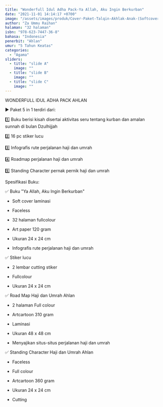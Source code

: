 ```yaml
---
title: "Wonderfull Idul Adha Pack-Ya Allah, Aku Ingin Berkurban"
date: "2021-11-01 14:14:17 +0700"
image: "/assets/images/produk/Cover-Paket-Talqin-Akhlak-Anak-(Softcover).jpg"
author: "Za Ummu Raihan"
halaman: "32 halaman"
isbn: "978-623-7447-36-8"
bahasa: "Indonesia"
penerbit: "Ahlan"
umur: "5 Tahun Keatas"
categories: 
  - "Agama"
sliders: 
  - title: "slide A"
    image: ""
  - title: "slide B"
    image: ""
  - title: "slide C"
    image: ""
---
```


WONDERFULL IDUL ADHA PACK AHLAN 


▶️ Paket 5 in 1 terdiri dari:


1️⃣ Buku berisi kisah disertai aktivitas seru tentang kurban dan amalan sunnah di bulan Dzulhijjah

2️⃣ 16 pc stiker lucu 

3️⃣ Infografis rute perjalanan haji dan umrah

4️⃣ Roadmap perjalanan haji dan umrah

5️⃣ Standing Character pernak pernik haji dan umrah


Spesifikasi Buku:

✅ Buku "Ya Allah, Aku Ingin Berkurban"

- Soft cover laminasi

- Faceless

- 32 halaman fullcolour

- Art paper 120 gram

- Ukuran 24 x 24 cm

- Infografis rute perjalanan haji dan umrah



✅ Stiker lucu

- 2 lembar cutting stiker

- Fullcolour

- Ukuran 24 x 24 cm



✅ Road Map Haji dan Umrah Ahlan

- 2 halaman Full colour

- Artcartoon 310 gram

- Laminasi

- Ukuran 48 x 48 cm

- Menyajikan situs-situs perjalanan haji dan umrah



✅ Standing Character Haji dan Umrah Ahlan

- Faceless

- Full colour 

- Artcartoon 360 gram

- Ukuran 24 x 24 cm

- Cutting
